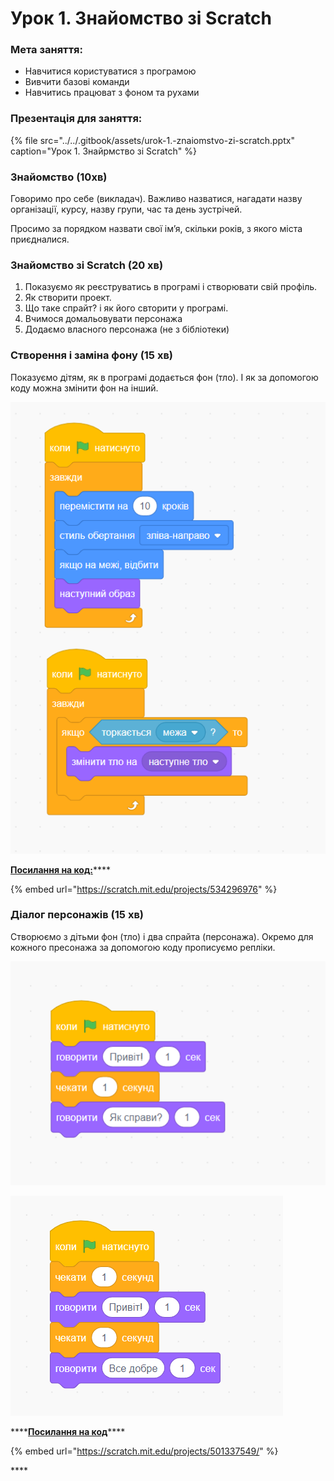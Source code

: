 # Урок 1. Знайомство зі Scratch

### Мета заняття:

* Навчитися користуватися з програмою
* Вивчити базові команди
* Навчитись працюват з фоном та рухами

### Презентація для заняття:

{% file src="../../.gitbook/assets/urok-1.-znaiomstvo-zi-scratch.pptx" caption="Урок 1. Знайрмство зі Scratch" %}

### **Знайомство \(10хв\)**

Говоримо про себе \(викладач\). Важливо назватися, нагадати назву організації, курсу, назву групи, час та день зустрічей.

Просимо за порядком назвати свої ім’я, скільки років, з якого міста приєдналися.

### Знайомство зі Scratch \(20 хв\)

1. Показуємо як реєструватись в програмі і створювати свій профіль.
2. Як створити проект.
3. Що таке спрайт? і як його свторити у програмі.
4. Вчимося домальовувати персонажа
5. Додаємо власного персонажа \(не з бібліотеки\)

### Створення і заміна фону \(15 хв\)

Показуємо дітям, як в програмі додається фон \(тло\). І як за допомогою коду можна змінити фон на інший.

![](../../.gitbook/assets/scratch_lesson1_background.png)

[**Посилання на код:**](https://scratch.mit.edu/projects/534296976)\*\*\*\*

{% embed url="https://scratch.mit.edu/projects/534296976" %}

### Діалог персонажів \(15 хв\)

Створюємо з дітьми фон \(тло\) і два спрайта \(персонажа\). Окремо для кожного пресонажа за допомогою коду прописуємо репліки. 

![&#x41F;&#x435;&#x440;&#x441;&#x43E;&#x43D;&#x430;&#x436; &#x2116;1](../../.gitbook/assets/scratch_lesson1_player1.png)

![&#x41F;&#x435;&#x440;&#x441;&#x43E;&#x43D;&#x430;&#x436; &#x2116;2](../../.gitbook/assets/scratch_lesson1_player2.png)

\*\*\*\*[**Посилання на код**](https://scratch.mit.edu/projects/501337549/)\*\*\*\*

{% embed url="https://scratch.mit.edu/projects/501337549/" %}

\*\*\*\*

